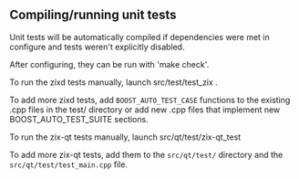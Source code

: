 Compiling/running unit tests
------------------------------------

Unit tests will be automatically compiled if dependencies were met in configure
and tests weren't explicitly disabled.

After configuring, they can be run with 'make check'.

To run the zixd tests manually, launch src/test/test_zix .

To add more zixd tests, add `BOOST_AUTO_TEST_CASE` functions to the existing
.cpp files in the test/ directory or add new .cpp files that
implement new BOOST_AUTO_TEST_SUITE sections.

To run the zix-qt tests manually, launch src/qt/test/zix-qt_test

To add more zix-qt tests, add them to the `src/qt/test/` directory and
the `src/qt/test/test_main.cpp` file.
